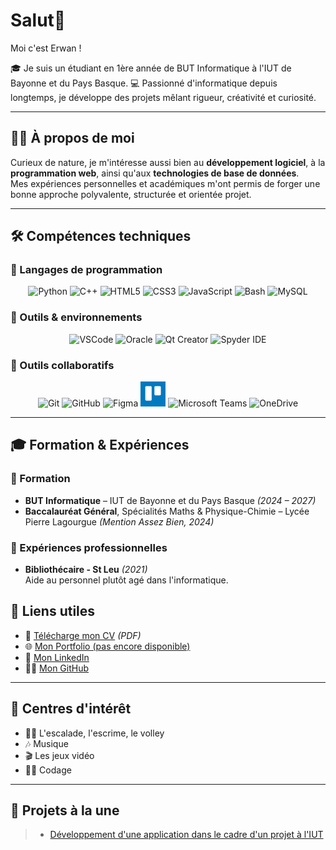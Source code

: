 # Salut👋

Moi c'est Erwan !

🎓 Je suis un étudiant en 1ère année de BUT Informatique à l'IUT de Bayonne et du Pays Basque.
💻 Passionné d'informatique depuis longtemps, je développe des projets mêlant rigueur, créativité et curiosité.

---

## 🧑‍💻 À propos de moi

Curieux de nature, je m'intéresse aussi bien au **développement logiciel**, à la **programmation web**, ainsi qu'aux **technologies de base de données**.  
Mes expériences personnelles et académiques m'ont permis de forger une bonne approche polyvalente, structurée et orientée projet.

---

## 🛠️ Compétences techniques

### 🔹 Langages de programmation
<p align="center">
  <img src="https://cdn.jsdelivr.net/gh/devicons/devicon/icons/python/python-original.svg" alt="Python" width="40" height="40"/>
  <img src="https://cdn.jsdelivr.net/gh/devicons/devicon/icons/cplusplus/cplusplus-original.svg" alt="C++" width="40" height="40"/>
  <img src="https://cdn.jsdelivr.net/gh/devicons/devicon/icons/html5/html5-original.svg" alt="HTML5" width="40" height="40"/>
  <img src="https://cdn.jsdelivr.net/gh/devicons/devicon/icons/css3/css3-original.svg" alt="CSS3" width="40" height="40"/>
  <img src="https://cdn.jsdelivr.net/gh/devicons/devicon/icons/javascript/javascript-original.svg" alt="JavaScript" width="40" height="40"/>
  <img src="https://cdn.jsdelivr.net/gh/devicons/devicon/icons/bash/bash-original.svg" alt="Bash" width="40" height="40"/>
  <img src="https://cdn.jsdelivr.net/gh/devicons/devicon/icons/mysql/mysql-original.svg" alt="MySQL" width="40" height="40"/>
</p>

### 🔹 Outils & environnements
<p align="center">
  <img src="https://cdn.jsdelivr.net/gh/devicons/devicon/icons/vscode/vscode-original.svg" alt="VSCode" width="40" height="40"/>
  <img src="https://cdn.jsdelivr.net/gh/devicons/devicon/icons/oracle/oracle-original.svg" alt="Oracle" width="40" height="40"/>
  <img src="https://upload.wikimedia.org/wikipedia/commons/0/0b/Qt_logo_2016.svg" alt="Qt Creator" width="40" height="40"/>
  <img src="https://upload.wikimedia.org/wikipedia/commons/7/7e/Spyder_logo.svg" alt="Spyder IDE" width="40" height="40"/>
</p>

### 🔹 Outils collaboratifs
<p align="center">
  <img src="https://cdn.jsdelivr.net/gh/devicons/devicon/icons/git/git-original.svg" alt="Git" width="40" height="40"/>
  <img src="https://cdn.jsdelivr.net/gh/devicons/devicon/icons/github/github-original.svg" alt="GitHub" width="40" height="40"/>
  <img src="https://upload.wikimedia.org/wikipedia/commons/3/33/Figma-logo.svg" alt="Figma" width="40" height="40"/>
  <img src="https://raw.githubusercontent.com/edent/SuperTinyIcons/master/images/svg/trello.svg" alt="Trello" width="40" height="40"/>
  <img src="https://camo.githubusercontent.com/09766092d9832619d780b7b84c03c78693b632ba01d32028587c94532395498b/68747470733a2f2f75706c6f61642e77696b696d656469612e6f72672f77696b6970656469612f636f6d6d6f6e732f7468756d622f632f63392f4d6963726f736f66745f4f66666963655f5465616d735f2532383230313825453225383025393370726573656e742532392e7376672f38303070782d4d6963726f736f66745f4f66666963655f5465616d735f2532383230313825453225383025393370726573656e742532392e7376672e706e67" alt="Microsoft Teams" width="40" height="40"/>
  <img src="https://camo.githubusercontent.com/c209ec7db04c684344e5159fadb9f3931e2685e7929891fbbc2ce6197d37492d/68747470733a2f2f75706c6f61642e77696b696d656469612e6f72672f77696b6970656469612f636f6d6d6f6e732f7468756d622f332f33632f4d6963726f736f66745f4f66666963655f4f6e6544726976655f2532383230313925453225383025393370726573656e742532392e7376672f3132303070782d4d6963726f736f66745f4f66666963655f4f6e6544726976655f2532383230313925453225383025393370726573656e742532392e7376672e706e67" alt="OneDrive" width="40" height="40"/>
</p>

---

## 🎓 Formation & Expériences

### 🏫 Formation
- **BUT Informatique** – IUT de Bayonne et du Pays Basque *(2024 – 2027)*
- **Baccalauréat Général**, Spécialités Maths & Physique-Chimie – Lycée Pierre Lagourgue *(Mention Assez Bien, 2024)*

### 💼 Expériences professionnelles
- **Bibliothécaire - St Leu** *(2021)*  
  Aide au personnel plutôt agé dans l'informatique.

## 🔗 Liens utiles

- 📄 [Télécharge mon CV](./CV_Erwan_Hoarau) *(PDF)*
- 🌐 [Mon Portfolio (pas encore disponible)](#)
- 💼 [Mon LinkedIn](https://www.linkedin.com/in/erwan-hoarau/)
- 🧑‍💻 [Mon GitHub](https://github.com/ErwanH7)

---

## 🎯 Centres d'intérêt

- 🚴‍♂️ L'escalade, l'escrime, le volley
- 🎶 Musique  
- 🎬 Les jeux vidéo 
- 👨‍💻 Codage  

---

## 🚀 Projets à la une
> - [Développement d'une application dans le cadre d'un projet à l'IUT](https://github.com/ErwanH7/S2.01)
<!--
**ErwanH7/ErwanH7** is a ✨ _special_ ✨ repository because its `README.md` (this file) appears on your GitHub profile.

Here are some ideas to get you started:

- 🔭 I’m currently working on ...
- 🌱 I’m currently learning ...
- 👯 I’m looking to collaborate on ...
- 🤔 I’m looking for help with ...
- 💬 Ask me about ...
- 📫 How to reach me: ...
- 😄 Pronouns: ...
- ⚡ Fun fact: ...
-->
